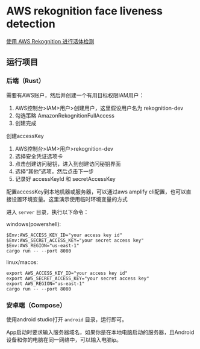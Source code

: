 # AWS rekognition face liveness detection

[使用 AWS Rekognition 进行活体检测](https://aitsuki.com/blog/liveness-detection-with-aws-rekognition/)

## 运行项目

### 后端（Rust）

需要有AWS账户，然后并创建一个有用目标权限IAM用户：

1. AWS控制台>IAM>用户>创建用户，这里假设用户名为 rekognition-dev
2. 勾选策略 AmazonRekognitionFullAccess
3. 创建完成

创建accessKey

1. AWS控制台>IAM>用户>rekognition-dev
2. 选择安全凭证选项卡
3. 点击创建访问秘钥，进入到创建访问秘钥界面
4. 选择“其他”选项，然后点击下一步
5. 记录好 accessKeyId 和 secretAccessKey

配置accessKey到本地机器或服务器，可以通过aws amplify cli配置，也可以直接设置环境变量。这里演示使用临时环境变量的方式

进入 `server` 目录，执行以下命令：

windows(powershell):
```shell
$Env:AWS_ACCESS_KEY_ID="your access key id"
$Env:AWS_SECRET_ACCESS_KEY="your secret access key"
$Env:AWS_REGION="us-east-1"
cargo run -- --port 8080
```

linux/macos:
```shell
export AWS_ACCESS_KEY_ID="your access key id"
export AWS_SECRET_ACCESS_KEY="your secret access key"
export AWS_REGION="us-east-1"
cargo run -- --port 8080
```

### 安卓端（Compose）

使用android studio打开 `android` 目录，运行即可。

App启动时要求输入服务器域名，如果你是在本地电脑启动的服务器，且Android设备和你的电脑在同一网络中，可以输入电脑ip。
